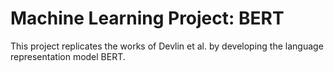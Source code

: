 # Machine Learning Project: BERT
This project replicates the works of Devlin et al. by developing the language representation model BERT.